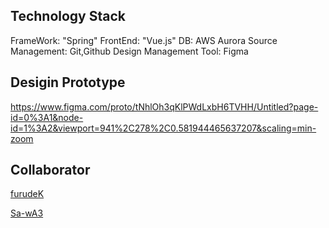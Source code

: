 ## Technology Stack
FrameWork: "Spring"
FrontEnd: "Vue.js"
DB: AWS Aurora
Source Management: Git,Github
Design Management Tool: Figma

## Desigin Prototype
https://www.figma.com/proto/tNhlOh3qKlPWdLxbH6TVHH/Untitled?page-id=0%3A1&node-id=1%3A2&viewport=941%2C278%2C0.581944465637207&scaling=min-zoom

## Collaborator
[furudeK](https://github.com/furudeK)

[Sa-wA3](https://github.com/Sa-wA3)
